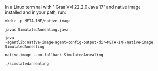
In a Linux terminal with "'GraalVM 22.2.0 Java 17" and native image installed and in your path, run:

<code>mkdir -p META-INF/native-image</code>

<code>javac SimulatedAnnealing.java</code>

<code>java -agentlib:native-image-agent=config-output-dir=META-INF/native-image SimulatedAnnealing</code>

<code>native-image --no-fallback SimulatedAnnealing</code>

<code>./simulatedannealing</code>
